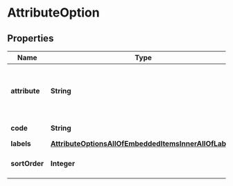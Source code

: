 

# AttributeOption


## Properties

| Name | Type | Description | Notes |
|------------ | ------------- | ------------- | -------------|
|**attribute** | **String** | Code of attribute related to the attribute option |  [optional] |
|**code** | **String** | Code of option |  |
|**labels** | [**AttributeOptionsAllOfEmbeddedItemsInnerAllOfLabels**](AttributeOptionsAllOfEmbeddedItemsInnerAllOfLabels.md) |  |  [optional] |
|**sortOrder** | **Integer** | Order of attribute option |  [optional] |



